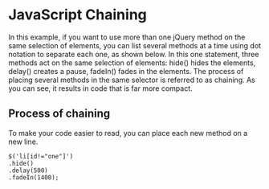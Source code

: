 # JavaScript Chaining

In this example, if you want to use more than one jQuery method on the same selection of elements, you can list several methods at a time using dot notation to separate each one, as shown below. In this one statement, three methods act on the same selection of elements: hide() hides the elements, delay() creates a pause, fadeIn() fades in the elements. The process of placing several methods in the same selector is referred to as chaining. As you can see, it results in code that is far more compact.

## Process of chaining

To make your code easier to read, you can place each new method on a new line.
```
$('li[id!="one"]')
.hide()
.delay(500)
.fadeIn(1400);
```
